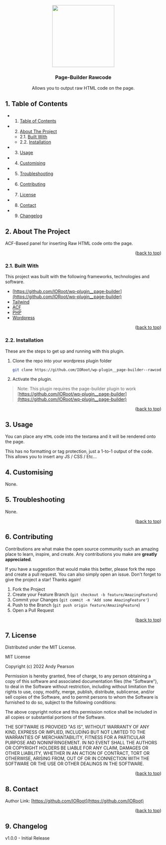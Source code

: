 
<div id="top"></div>

<div align="center">

<img src="https://svg-rewriter.sachinraja.workers.dev/?url=https%3A%2F%2Fcdn.jsdelivr.net%2Fnpm%2F%40mdi%2Fsvg%406.7.96%2Fsvg%2Fxml.svg&fill=%239A3412&width=200px&height=200px" style="width:200px;"/>

<h3 align="center">Page-Builder Rawcode</h3>

<p align="center">
    Allows you to output raw HTML code on the page.
</p>    
</div>

##  1. <a name='TableofContents'></a>Table of Contents


* 1. [Table of Contents](#TableofContents)
* 2. [About The Project](#AboutTheProject)
	* 2.1. [Built With](#BuiltWith)
	* 2.2. [Installation](#Installation)
* 3. [Usage](#Usage)
* 4. [Customising](#Customising)
* 5. [Troubleshooting](#Troubleshooting)
* 6. [Contributing](#Contributing)
* 7. [License](#License)
* 8. [Contact](#Contact)
* 9. [Changelog](#Changelog)



##  2. <a name='AboutTheProject'></a>About The Project

ACF-Based panel for inserting Raw HTML code onto the page.

<p align="right">(<a href="#top">back to top</a>)</p>


###  2.1. <a name='BuiltWith'></a>Built With

This project was built with the following frameworks, technologies and software.

* [https://github.com/IORoot/wp-plugin__page-builder](https://github.com/IORoot/wp-plugin__page-builder)
* [Tailwind](https://tailwindcss.com/)
* [ACF](https://advancedcustomfields.com/)
* [PHP](https://php.net/)
* [Wordpress](https://wordpress.org/)

<p align="right">(<a href="#top">back to top</a>)</p>


###  2.2. <a name='Installation'></a>Installation


These are the steps to get up and running with this plugin.

1. Clone the repo into your wordpress plugin folder
    ```bash
    git clone https://github.com/IORoot/wp-plugin__page-builder--rawcode ./wp-content/plugins/page-builder-rawcode
    ```
1. Activate the plugin.


> Note: This plugin requires the page-builder plugin to work [https://github.com/IORoot/wp-plugin__page-builder](https://github.com/IORoot/wp-plugin__page-builder)

<p align="right">(<a href="#top">back to top</a>)</p>

##  3. <a name='Usage'></a>Usage

You can place any `HTML` code into the textarea and it will be rendered onto the page. 

This has no formatting or tag protection, just a 1-to-1 output of the code. This allows you to insert any JS / CSS / Etc...

##  4. <a name='Customising'></a>Customising

None.

##  5. <a name='Troubleshooting'></a>Troubleshooting

None.

<p align="right">(<a href="#top">back to top</a>)</p>


##  6. <a name='Contributing'></a>Contributing

Contributions are what make the open source community such an amazing place to learn, inspire, and create. Any contributions you make are **greatly appreciated**.

If you have a suggestion that would make this better, please fork the repo and create a pull request. You can also simply open an issue.
Don't forget to give the project a star! Thanks again!

1. Fork the Project
2. Create your Feature Branch (`git checkout -b feature/AmazingFeature`)
3. Commit your Changes (`git commit -m 'Add some AmazingFeature'`)
4. Push to the Branch (`git push origin feature/AmazingFeature`)
5. Open a Pull Request

<p align="right">(<a href="#top">back to top</a>)</p>



##  7. <a name='License'></a>License

Distributed under the MIT License.

MIT License

Copyright (c) 2022 Andy Pearson

Permission is hereby granted, free of charge, to any person obtaining a copy
of this software and associated documentation files (the "Software"), to deal
in the Software without restriction, including without limitation the rights
to use, copy, modify, merge, publish, distribute, sublicense, and/or sell
copies of the Software, and to permit persons to whom the Software is
furnished to do so, subject to the following conditions:

The above copyright notice and this permission notice shall be included in all
copies or substantial portions of the Software.

THE SOFTWARE IS PROVIDED "AS IS", WITHOUT WARRANTY OF ANY KIND, EXPRESS OR
IMPLIED, INCLUDING BUT NOT LIMITED TO THE WARRANTIES OF MERCHANTABILITY,
FITNESS FOR A PARTICULAR PURPOSE AND NONINFRINGEMENT. IN NO EVENT SHALL THE
AUTHORS OR COPYRIGHT HOLDERS BE LIABLE FOR ANY CLAIM, DAMAGES OR OTHER
LIABILITY, WHETHER IN AN ACTION OF CONTRACT, TORT OR OTHERWISE, ARISING FROM,
OUT OF OR IN CONNECTION WITH THE SOFTWARE OR THE USE OR OTHER DEALINGS IN THE
SOFTWARE.

<p align="right">(<a href="#top">back to top</a>)</p>



##  8. <a name='Contact'></a>Contact

Author Link: [https://github.com/IORoot](https://github.com/IORoot)

<p align="right">(<a href="#top">back to top</a>)</p>


##  9. <a name='Changelog'></a>Changelog

v1.0.0 - Initial Release
